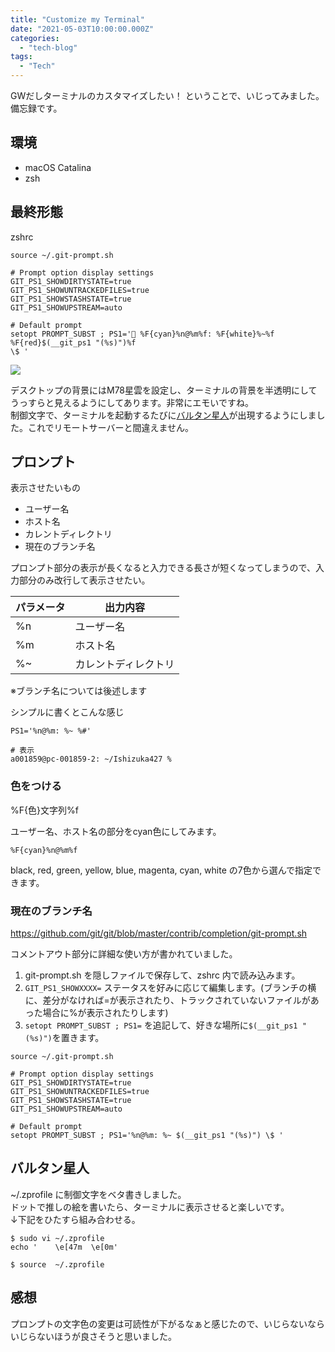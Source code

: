 ```yaml
---
title: "Customize my Terminal"
date: "2021-05-03T10:00:00.000Z"
categories: 
  - "tech-blog"
tags: 
  - "Tech"
---
```


GWだしターミナルのカスタマイズしたい！
ということで、いじってみました。備忘録です。

## 環境
- macOS Catalina
- zsh

## 最終形態

zshrc
```
source ~/.git-prompt.sh

# Prompt option display settings
GIT_PS1_SHOWDIRTYSTATE=true
GIT_PS1_SHOWUNTRACKEDFILES=true
GIT_PS1_SHOWSTASHSTATE=true
GIT_PS1_SHOWUPSTREAM=auto

# Default prompt
setopt PROMPT_SUBST ; PS1='💠 %F{cyan}%n@%m%f: %F{white}%~%f %F{red}$(__git_ps1 "(%s)")%f
\$ '
```

![](/images/SS_2021-05-03_22.57.02.png)

デスクトップの背景にはM78星雲を設定し、ターミナルの背景を半透明にしてうっすらと見えるようにしてあります。非常にエモいですね。  
制御文字で、ターミナルを起動するたびに[バルタン星人](https://github.com/Ishizuka427/dot-Alien_Baltan)が出現するようにしました。これでリモートサーバーと間違えません。

## プロンプト
表示させたいもの
- ユーザー名
- ホスト名
- カレントディレクトリ
- 現在のブランチ名

プロンプト部分の表示が長くなると入力できる長さが短くなってしまうので、入力部分のみ改行して表示させたい。

パラメータ|出力内容
--|--
%n|ユーザー名
%m|ホスト名
%~|カレントディレクトリ

※ブランチ名については後述します

シンプルに書くとこんな感じ

```
PS1='%n@%m: %~ %#'

# 表示
a001859@pc-001859-2: ~/Ishizuka427 %
```

### 色をつける

%F{色}文字列%f

ユーザー名、ホスト名の部分をcyan色にしてみます。
```
%F{cyan}%n@%m%f
```

black, red, green, yellow, blue, magenta, cyan, white の7色から選んで指定できます。

### 現在のブランチ名

https://github.com/git/git/blob/master/contrib/completion/git-prompt.sh

コメントアウト部分に詳細な使い方が書かれていました。

1. git-prompt.sh を隠しファイルで保存して、zshrc 内で読み込みます。
2. `GIT_PS1_SHOWXXXX=` ステータスを好みに応じて編集します。(ブランチの横に、差分がなければ=が表示されたり、トラックされていないファイルがあった場合に%が表示されたりします)
3. `setopt PROMPT_SUBST ; PS1=` を追記して、好きな場所に`$(__git_ps1 "(%s)")`を置きます。

```
source ~/.git-prompt.sh

# Prompt option display settings
GIT_PS1_SHOWDIRTYSTATE=true
GIT_PS1_SHOWUNTRACKEDFILES=true
GIT_PS1_SHOWSTASHSTATE=true
GIT_PS1_SHOWUPSTREAM=auto

# Default prompt
setopt PROMPT_SUBST ; PS1='%n@%m: %~ $(__git_ps1 "(%s)") \$ '
```

## バルタン星人

~/.zprofile に制御文字をベタ書きしました。  
ドットで推しの絵を書いたら、ターミナルに表示させると楽しいです。  
↓下記をひたすら組み合わせる。

```
$ sudo vi ~/.zprofile
echo '    \e[47m  \e[0m'

$ source  ~/.zprofile
```

## 感想
プロンプトの文字色の変更は可読性が下がるなぁと感じたので、いじらないならいじらないほうが良さそうと思いました。




